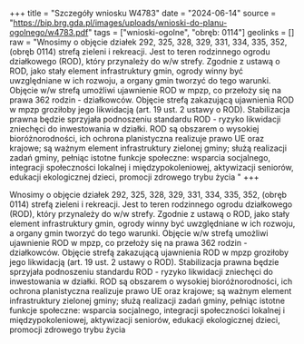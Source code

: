+++
title = "Szczegóły wniosku W4783"
date = "2024-06-14"
source = "https://bip.brg.gda.pl/images/uploads/wnioski-do-planu-ogolnego/w4783.pdf"
tags = ["wnioski-ogolne", "obręb: 0114"]
geolinks = []
raw = "Wnosimy o objęcie działek 292, 325, 328, 329, 331, 334, 335, 352, (obręb 0114) strefą zieleni i  rekreacji. Jest to teren rodzinnego ogrodu działkowego (ROD), który przynależy do w/w strefy. Zgodnie z  ustawą o ROD, jako stały element infrastruktury gmin, ogrody winny być uwzględniane w ich rozwoju, a organy gmin tworzyć do tego warunki. Objęcie w/w strefą umożliwi ujawnienie ROD w mpzp, co przełoży się na prawa 362 rodzin - działkowców. Objęcie strefą zakazującą ujawnienia ROD w mpzp groziłoby jego likwidacją (art. 19 ust. 2 ustawy o ROD). Stabilizacja prawna będzie sprzyjała podnoszeniu standardu ROD - ryzyko likwidacji zniechęci do inwestowania w działki. ROD są obszarem o wysokiej bioróżnorodności, ich ochrona planistyczna  realizuje prawo UE oraz krajowe; są ważnym element infrastruktury zielonej gminy; służą realizacji zadań gminy, pełniąc istotne funkcje społeczne: wsparcia socjalnego, integracji społeczności lokalnej i międzypokoleniowej, aktywizacji seniorów, edukacji ekologicznej dzieci, promocji zdrowego trybu życia "
+++

Wnosimy o objęcie działek 292, 325, 328, 329, 331, 334, 335, 352, (obręb 0114) strefą zieleni i 
rekreacji. Jest to teren rodzinnego ogrodu działkowego (ROD), który przynależy do w/w strefy. Zgodnie z 
ustawą o ROD, jako stały element infrastruktury gmin, ogrody winny być uwzględniane w ich rozwoju, a organy
gmin tworzyć do tego warunki. Objęcie w/w strefą umożliwi ujawnienie ROD w mpzp, co przełoży się na prawa
362 rodzin - działkowców. Objęcie strefą zakazującą ujawnienia ROD w mpzp groziłoby jego likwidacją (art.
19 ust. 2 ustawy o ROD). Stabilizacja prawna będzie sprzyjała podnoszeniu standardu ROD - ryzyko likwidacji
zniechęci do inwestowania w działki. ROD są obszarem o wysokiej bioróżnorodności, ich ochrona planistyczna 
realizuje prawo UE oraz krajowe; są ważnym element infrastruktury zielonej gminy; służą realizacji zadań
gminy, pełniąc istotne funkcje społeczne: wsparcia socjalnego, integracji społeczności lokalnej i
międzypokoleniowej, aktywizacji seniorów, edukacji ekologicznej dzieci, promocji zdrowego trybu życia



